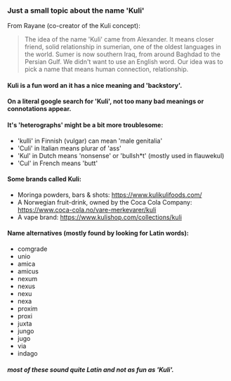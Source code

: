 ### Just a small topic about the name 'Kuli'

From Rayane (co-creator of the Kuli concept):

> The idea of the name 'Kuli' came from Alexander. It means closer friend, solid relationship in sumerian, one of the oldest languages in the world.
Sumer is now southern Iraq, from around Baghdad to the Persian Gulf.
We didn't want to use an English word. Our idea was to pick a name that means human connection, relationship. 


#### Kuli is a fun word an it has a nice meaning and 'backstory'.


#### On a literal google search for 'Kuli', not too many bad meanings or connotations appear.

#### It's 'heterographs' might be a bit more troublesome:
- 'kulli' in Finnish (vulgar) can mean 'male genitalia'
- 'Culi' in Italian means plurar of 'ass'
- 'Kul' in Dutch means 'nonsense' or 'bullsh*t' (mostly used in flauwekul)
- 'Cul' in French means 'butt'


#### Some brands called Kuli:
- Moringa powders, bars & shots: https://www.kulikulifoods.com/
- A Norwegian fruit-drink, owned by the Coca Cola Company: https://www.coca-cola.no/vare-merkevarer/kuli
- A vape brand: https://www.kulishop.com/collections/kuli

#### Name alternatives (mostly found by looking for Latin words):
- comgrade
- unio
- amica
- amicus
- nexum
- nexus
- nexu
- nexa
- proxim
- proxi
- juxta
- jungo
- jugo
- via
- indago


##### most of these sound quite Latin and not as fun as 'Kuli'. 
